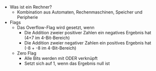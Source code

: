 - Was ist ein Rechner?
    - Kombination aus Automaten, Rechenmaschinen, Speicher und Peripherie
- Flags
    - Das Overflow-Flag wird gesetzt, wenn
        - Die Addition zweier positiver Zahlen ein negatives Ergebnis hat (4+7 im 4-Bit-Bereich)
        - Die Addition zweier negativer Zahlen ein positives Ergebnis hat (-8 + -8 im 4-Bit-Bereich)
    - Zero Flag
        - Alle Bits werden mit ODER verknüpft
        - Setzt sich auf 1, wenn das Ergebnis null ist
